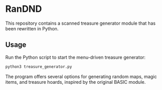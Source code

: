 # RanDND

This repository contains a scanned treasure generator module that has been rewritten in Python.

## Usage
Run the Python script to start the menu-driven treasure generator:

```bash
python3 treasure_generator.py
```

The program offers several options for generating random maps, magic items, and treasure hoards, inspired by the original BASIC module.
